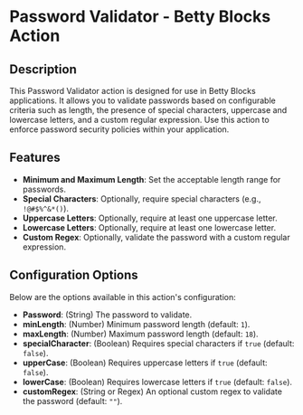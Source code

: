 # Password Validator - Betty Blocks Action

## Description

This Password Validator action is designed for use in Betty Blocks applications. It allows you to validate passwords based on configurable criteria such as length, the presence of special characters, uppercase and lowercase letters, and a custom regular expression. Use this action to enforce password security policies within your application.

## Features

- **Minimum and Maximum Length**: Set the acceptable length range for passwords.
- **Special Characters**: Optionally, require special characters (e.g., `!@#$%^&*()`).
- **Uppercase Letters**: Optionally, require at least one uppercase letter.
- **Lowercase Letters**: Optionally, require at least one lowercase letter.
- **Custom Regex**: Optionally, validate the password with a custom regular expression.


## Configuration Options

Below are the options available in this action's configuration:

- **Password**: (String) The password to validate.
- **minLength**: (Number) Minimum password length (default: `1`).
- **maxLength**: (Number) Maximum password length (default: `18`).
- **specialCharacter**: (Boolean) Requires special characters if `true` (default: `false`).
- **upperCase**: (Boolean) Requires uppercase letters if `true` (default: `false`).
- **lowerCase**: (Boolean) Requires lowercase letters if `true` (default: `false`).
- **customRegex**: (String or Regex) An optional custom regex to validate the password (default: `""`).


